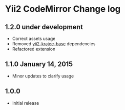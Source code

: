# Yii2 CodeMirror Change log

## 1.2.0 under development

- Correct assets usage
- Removed [yii2-krajee-base](https://github.com/kartik-v/yii2-krajee-base) dependencies
- Refactored extension

## 1.1.0 January 14, 2015
    
- Minor updates to clarify usage

## 1.0.0

- Initial release